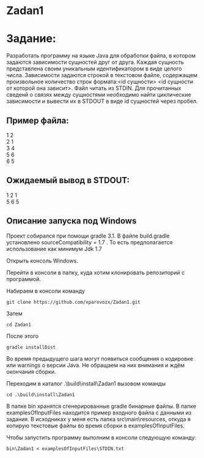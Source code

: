 # Zadan1

# Задание:
Разработать программу на языке Java для обработки файла, в котором задаются зависимости сущностей друг от друга. Каждая сущность
представлена своим уникальным идентификатором в виде целого числа. Зависимости задаются строкой в текстовом файле, содержащем 
произвольное количество строк формата:\<id сущности\> \<id сущности от которой она зависит\>. Файл читать из STDIN. Для
прочитанных сведенй о связях между сущностями необходимо найти циклические зависимости и вывести их в STDOUT в виде id сущностей
через пробел.

## Пример файла:
1 2  
2 1  
3 4  
5 6  
6 5  

## Ожидаемый вывод в STDOUT:
1 2 1  
5 6 5  

## Описание запуска под Windows
Проект собирался при помощи gradle 3.1. В файле build.gradle установлено sourceCompatibility = 1.7 . То есть предполагается
использование как минимум Jdk 1.7

Открыть консоль Windows.

Перейти в консоли в папку, куда хотим клонировать репозиторий с программой.

Набираем в консоли команду
```
git clone https://github.com/xparovozx/Zadan1.git
```

Затем 
```
cd Zadan1
```

После этого
```
gradle installDist
```

Во время предыдущего шага могут появиться сообщения о кодировке или warnings о версии Java. Не обращаем на них внимания и ждём
окончания сборки.


Переходим в каталог .\build\install\Zadan1 вызовом команды 
```
cd .\build\install\Zadan1 
```

В папке bin хранятся сгенерированные gradle бинарные файлы. В папке examplesOfInputFiles находится пример входного файла с 
данными из задания. В исходниках у меня есть папка src\main\resources, откуда я копирую текстовые файлы во время сборки в 
examplesOfInputFiles.

Чтобы запустить программу выполним в консоли следующую команду: 
```
bin\Zadan1 < examplesOfInputFiles\STDIN.txt
```
